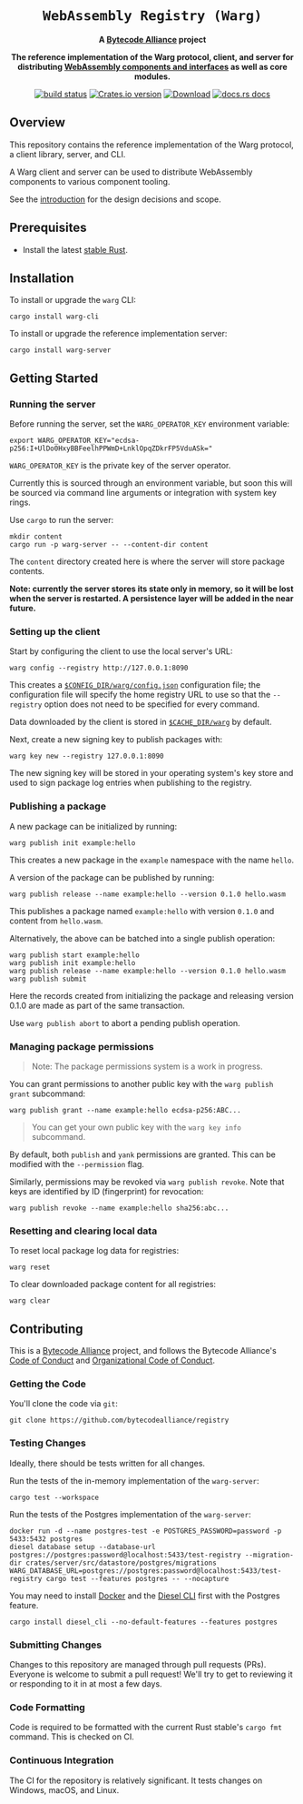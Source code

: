 <div align="center">
  <h1><code>WebAssembly Registry (Warg)</code></h1>

<strong>A <a href="https://bytecodealliance.org/">Bytecode Alliance</a> project</strong>

  <p>
    <strong>The reference implementation of the Warg protocol, client, and server for distributing <a href="https://github.com/WebAssembly/component-model/">WebAssembly components and interfaces</a> as well as core modules.</strong>
  </p>

  <p>
    <a href="https://github.com/bytecodealliance/registry/actions/workflows/main.yml"><img src="https://github.com/bytecodealliance/registry/actions/workflows/main.yml/badge.svg" alt="build status" /></a>
    <a href="https://crates.io/crates/warg-cli"><img src="https://img.shields.io/crates/v/warg-cli.svg?style=flat-square" alt="Crates.io version" /></a>
    <a href="https://crates.io/crates/warg-cli"><img src="https://img.shields.io/crates/d/warg-cli.svg?style=flat-square" alt="Download" /></a>
    <a href="https://docs.rs/warg-client/latest/warg_client/"><img src="https://img.shields.io/badge/docs-latest-blue.svg?style=flat-square" alt="docs.rs docs" /></a>
  </p>
</div>

## Overview

This repository contains the reference implementation of the Warg protocol, a client library,
server, and CLI.

A Warg client and server can be used to distribute WebAssembly components to
various component tooling.

See the [introduction](docs/README.md) for the design decisions and scope.

## Prerequisites

- Install the latest [stable Rust](https://www.rust-lang.org/tools/install).

## Installation

To install or upgrade the `warg` CLI:
```
cargo install warg-cli
```

To install or upgrade the reference implementation server:
```
cargo install warg-server
```


## Getting Started

### Running the server

Before running the server, set the `WARG_OPERATOR_KEY` environment
variable:

```
export WARG_OPERATOR_KEY="ecdsa-p256:I+UlDo0HxyBBFeelhPPWmD+LnklOpqZDkrFP5VduASk="
```

`WARG_OPERATOR_KEY` is the private key of the server operator.

Currently this is sourced through an environment variable, but soon this will 
be sourced via command line arguments or integration with system key rings.

Use `cargo` to run the server:

```
mkdir content
cargo run -p warg-server -- --content-dir content
```

The `content` directory created here is where the server will store package 
contents.

**Note: currently the server stores its state only in memory, so it will be 
lost when the server is restarted. A persistence layer will be added in the 
near future.**

### Setting up the client

Start by configuring the client to use the local server's URL:

```
warg config --registry http://127.0.0.1:8090
```

This creates a [`$CONFIG_DIR/warg/config.json`][config_dir] configuration file; 
the configuration file will specify the home registry URL to use so that the
`--registry` option does not need to be specified for every command.

Data downloaded by the client is stored in [`$CACHE_DIR/warg`][cache_dir] by 
default.

Next, create a new signing key to publish packages with:

```
warg key new --registry 127.0.0.1:8090
```

The new signing key will be stored in your operating system's key store and
used to sign package log entries when publishing to the registry.

[config_dir]: https://docs.rs/dirs/5.0.0/dirs/fn.config_dir.html
[cache_dir]: https://docs.rs/dirs/5.0.0/dirs/fn.cache_dir.html

### Publishing a package

A new package can be initialized by running:

```
warg publish init example:hello
```

This creates a new package in the `example` namespace with the name `hello`.

A version of the package can be published by running:

```
warg publish release --name example:hello --version 0.1.0 hello.wasm
```

This publishes a package named `example:hello` with version `0.1.0` and content from 
`hello.wasm`.

Alternatively, the above can be batched into a single publish operation:

```
warg publish start example:hello
warg publish init example:hello
warg publish release --name example:hello --version 0.1.0 hello.wasm
warg publish submit
```

Here the records created from initializing the package and releasing version
0.1.0 are made as part of the same transaction.

Use `warg publish abort` to abort a pending publish operation.

### Managing package permissions

> Note: The package permissions system is a work in progress.

You can grant permissions to another public key with the `warg publish grant` subcommand:

```
warg publish grant --name example:hello ecdsa-p256:ABC...
```

> You can get your own public key with the `warg key info` subcommand.

By default, both `publish` and `yank` permissions are granted. This can be modified with the `--permission` flag.

Similarly, permissions may be revoked via `warg publish revoke`. Note that
keys are identified by ID (fingerprint) for revocation:

```
warg publish revoke --name example:hello sha256:abc...
```

### Resetting and clearing local data

To reset local package log data for registries:
```
warg reset
```

To clear downloaded package content for all registries:
```
warg clear
```


## Contributing

This is a [Bytecode Alliance](https://bytecodealliance.org/) project, and
follows the Bytecode Alliance's [Code of Conduct](CODE_OF_CONDUCT.md) and
[Organizational Code of Conduct](ORG_CODE_OF_CONDUCT.md).

### Getting the Code

You'll clone the code via `git`:

```
git clone https://github.com/bytecodealliance/registry
```

### Testing Changes

Ideally, there should be tests written for all changes.

Run the tests of the in-memory implementation of the `warg-server`:

```
cargo test --workspace
```

Run the tests of the Postgres implementation of the `warg-server`:

```
docker run -d --name postgres-test -e POSTGRES_PASSWORD=password -p 5433:5432 postgres
diesel database setup --database-url postgres://postgres:password@localhost:5433/test-registry --migration-dir crates/server/src/datastore/postgres/migrations
WARG_DATABASE_URL=postgres://postgres:password@localhost:5433/test-registry cargo test --features postgres -- --nocapture
```

You may need to install [Docker](https://www.docker.com/get-started/) and the
[Diesel CLI](https://diesel.rs/guides/getting-started) first with the Postgres feature.

```
cargo install diesel_cli --no-default-features --features postgres
```


### Submitting Changes

Changes to this repository are managed through pull requests (PRs). Everyone
is welcome to submit a pull request! We'll try to get to reviewing it or
responding to it in at most a few days.

### Code Formatting

Code is required to be formatted with the current Rust stable's `cargo fmt`
command. This is checked on CI.

### Continuous Integration

The CI for the repository is relatively significant. It tests changes on
Windows, macOS, and Linux.
